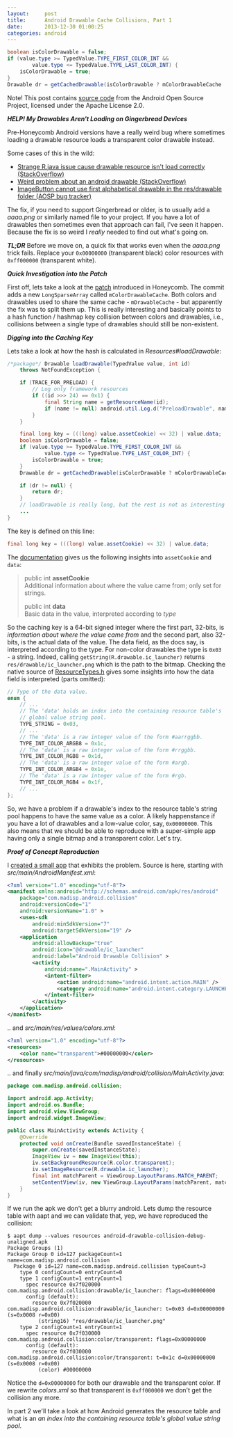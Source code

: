 ```yaml
---
layout:     post
title:      Android Drawable Cache Collisions, Part 1
date:       2013-12-30 01:00:25
categories: android
---
```


```java
boolean isColorDrawable = false;
if (value.type >= TypedValue.TYPE_FIRST_COLOR_INT &&
		value.type <= TypedValue.TYPE_LAST_COLOR_INT) {
	isColorDrawable = true;
}
Drawable dr = getCachedDrawable(isColorDrawable ? mColorDrawableCache : mDrawableCache, key);
```

Note! This post contains [source code](http://androidxref.com/4.0.3_r1/xref/frameworks/base/core/java/android/content/res/Resources.java) from the Android Open Source Project, licensed under the Apache License 2.0.

***HELP! My Drawables Aren't Loading on Gingerbread Devices***

Pre-Honeycomb Android versions have a really weird bug where sometimes loading a drawable resource loads a transparent color drawable instead.

Some cases of this in the wild:

* [Strange R.java issue cause drawable resource isn't load correctly (StackOverflow)](http://stackoverflow.com/questions/12677889/strange-r-java-issue-cause-drawable-resource-isnt-load-correctly)
* [Weird problem about an android drawable (StackOverflow)](http://stackoverflow.com/questions/4435099/weird-problem-about-an-android-drawable)
* [ImageButton cannot use first alphabetical drawable in the res/drawable folder (AOSP bug tracker)](https://code.google.com/p/android/issues/detail?id=20283)

The fix, if you need to support Gingerbread or older, is to usually add a *aaaa.png* or similarly named file to your project. If you have a lot of drawables then sometimes even that approach can fail, I've seen it happen. Because the fix is so weird I *really* needed to find out what's going on.

***TL;DR*** Before we move on, a quick fix that works even when the *aaaa.png* trick fails. Replace your `0x00000000` (transparent black) color resources with `0xff000000` (transparent white).

***Quick Investigation into the Patch***

First off, lets take a look at the [patch](https://android-review.googlesource.com/#/c/15815/4/core/java/android/content/res/Resources.java) introduced in Honeycomb. The commit adds a new `LongSparseArray` called `mColorDrawableCache`. Both colors and drawables used to share the same cache - `mDrawableCache` - but apparently the fix was to split them up. This is really interesting and basically points to a hash function / hashmap key collision between colors and drawables, i.e., collisions between a single type of drawables should still be non-existent.

***Digging into the Caching Key***

Lets take a look at how the hash is calculated in *Resources#loadDrawable*:

```java
/*package*/ Drawable loadDrawable(TypedValue value, int id)
	throws NotFoundException {

	if (TRACE_FOR_PRELOAD) {
		// Log only framework resources
		if ((id >>> 24) == 0x1) {
			final String name = getResourceName(id);
			if (name != null) android.util.Log.d("PreloadDrawable", name);
		}
	}

	final long key = (((long) value.assetCookie) << 32) | value.data;
	boolean isColorDrawable = false;
	if (value.type >= TypedValue.TYPE_FIRST_COLOR_INT &&
			value.type <= TypedValue.TYPE_LAST_COLOR_INT) {
		isColorDrawable = true;
	}
	Drawable dr = getCachedDrawable(isColorDrawable ? mColorDrawableCache : mDrawableCache, key);

	if (dr != null) {
		return dr;
	}
	// loadDrawable is really long, but the rest is not as interesting -madis
	...
}
```

The key is defined on this line:

```java
final long key = (((long) value.assetCookie) << 32) | value.data;
```

The [documentation](https://developer.android.com/reference/android/util/TypedValue.html#assetCookie) gives us the following insights into `assetCookie` and `data`:

> public int **assetCookie**<br />
> Additional information about where the value came from; only set for strings.
>
> public int **data**<br />
> Basic data in the value, interpreted according to *type*

So the caching key is a 64-bit signed integer where the first part, 32-bits, is *information about where the value came from* and the second part, also 32-bits, is the actual data of the value. The data field, as the docs say, is interpreted according to the type. For non-color drawables the type is `0x03` - a string.
Indeed, calling `getString(R.drawable.ic_launcher)` returns `res/drawable/ic_launcher.png` which is the path to the bitmap. Checking the native source of [ResourceTypes.h](http://androidxref.com/4.0.3_r1/xref/frameworks/base/include/utils/ResourceTypes.h#232) gives some insights into how the data field is interpreted (parts omitted):

```cpp
// Type of the data value.
enum {
	// ...
	// The 'data' holds an index into the containing resource table's
	// global value string pool.
	TYPE_STRING = 0x03,
	// ...
	// The 'data' is a raw integer value of the form #aarrggbb.
	TYPE_INT_COLOR_ARGB8 = 0x1c,
	// The 'data' is a raw integer value of the form #rrggbb.
	TYPE_INT_COLOR_RGB8 = 0x1d,
	// The 'data' is a raw integer value of the form #argb.
	TYPE_INT_COLOR_ARGB4 = 0x1e,
	// The 'data' is a raw integer value of the form #rgb.
	TYPE_INT_COLOR_RGB4 = 0x1f,
	// ...
};
```

So, we have a problem if a drawable's index to the resource table's string pool happens to have the same value as a color. A likely happenstance if you have a lot of drawables and a low-value color, say, `0x00000000`. This also means that we should be able to reproduce with a super-simple app having only a single bitmap and a transparent color. Let's try.

***Proof of Concept Reproduction***

I [created a small app](https://github.com/madisp/android-drawable-collision) that exhibits the problem. Source is here, starting with *src/main/AndroidManifest.xml*:

```xml
<?xml version="1.0" encoding="utf-8"?>
<manifest xmlns:android="http://schemas.android.com/apk/res/android"
    package="com.madisp.android.collision"
    android:versionCode="1"
    android:versionName="1.0" >
    <uses-sdk
        android:minSdkVersion="7"
        android:targetSdkVersion="19" />
    <application
        android:allowBackup="true"
        android:icon="@drawable/ic_launcher"
        android:label="Android Drawable Collision" >
        <activity
            android:name=".MainActivity" >
            <intent-filter>
                <action android:name="android.intent.action.MAIN" />
                <category android:name="android.intent.category.LAUNCHER" />
            </intent-filter>
        </activity>
    </application>
</manifest>
```

.. and *src/main/res/values/colors.xml*:


```xml
<?xml version="1.0" encoding="utf-8"?>
<resources>
    <color name="transparent">#00000000</color>
</resources>
```

.. and finally *src/main/java/com/madisp/android/collision/MainActivity.java*:

```java
package com.madisp.android.collision;

import android.app.Activity;
import android.os.Bundle;
import android.view.ViewGroup;
import android.widget.ImageView;

public class MainActivity extends Activity {
	@Override
	protected void onCreate(Bundle savedInstanceState) {
		super.onCreate(savedInstanceState);
		ImageView iv = new ImageView(this);
		iv.setBackgroundResource(R.color.transparent);
		iv.setImageResource(R.drawable.ic_launcher);
		final int matchParent = ViewGroup.LayoutParams.MATCH_PARENT;
		setContentView(iv, new ViewGroup.LayoutParams(matchParent, matchParent));
	}
}
```

If we run the apk we don't get a blurry android. Lets dump the resource table with aapt and we can validate that, yep, we have reproduced the collision:

```
$ aapt dump --values resources android-drawable-collision-debug-unaligned.apk
Package Groups (1)
Package Group 0 id=127 packageCount=1 name=com.madisp.android.collision
  Package 0 id=127 name=com.madisp.android.collision typeCount=3
    type 0 configCount=0 entryCount=0
    type 1 configCount=1 entryCount=1
      spec resource 0x7f020000 com.madisp.android.collision:drawable/ic_launcher: flags=0x00000000
      config (default):
        resource 0x7f020000 com.madisp.android.collision:drawable/ic_launcher: t=0x03 d=0x00000000 (s=0x0008 r=0x00)
          (string16) "res/drawable/ic_launcher.png"
    type 2 configCount=1 entryCount=1
      spec resource 0x7f030000 com.madisp.android.collision:color/transparent: flags=0x00000000
      config (default):
        resource 0x7f030000 com.madisp.android.collision:color/transparent: t=0x1c d=0x00000000 (s=0x0008 r=0x00)
          (color) #00000000
```

Notice the `d=0x00000000` for both our drawable and the transparent color. If we rewrite *colors.xml* so that transparent is `0xff000000` we don't get the collision any more.

In part 2 we'll take a look at how Android generates the resource table and what is an *an index into the containing resource table's global value string pool*.
